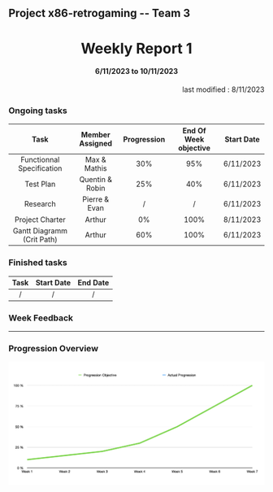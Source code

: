 Project x86-retrogaming -- Team 3
---

<h1 align="center">Weekly Report 1</h1>

<h4 align="center">6/11/2023 to 10/11/2023</h4>


<p align="right">last modified : 8/11/2023</p>

### Ongoing tasks

<div align="center">

|           Task            |   Member Assigned   |   Progression   |   End Of Week objective   |   Start Date  |
|:-------------------------:|:-------------------:|:---------------:|:-------------------------:|:-------------:|
|Functionnal Specification  |Max & Mathis         |30%              |95%                        |6/11/2023      |
|Test Plan                  |Quentin & Robin      |25%              |40%                        |6/11/2023      |
|Research                   |Pierre & Evan        |/                |/                          |6/11/2023      |
|Project Charter            |Arthur               |0%               |100%                       |8/11/2023      |
|Gantt Diagramm (Crit Path) |Arthur               |60%              |100%                       |6/11/2023      |

</div>

### Finished tasks

<div align="center">

|           Task            |   Start Date   |   End Date  |
|:-------------------------:|:--------------:|:-----------:|
|/                          |/               |/            |

</div>

### Week Feedback

---

### Progression Overview

<div align="center">

![Progression](/Documents/pictures/Weekly-Report/Progression-Week-1.png)

</div>